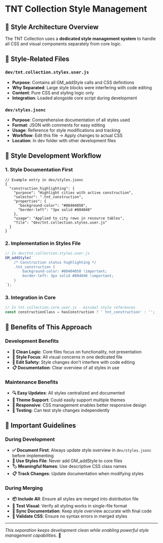 # TNT Collection Style Management

## 🎨 Style Architecture Overview

The TNT Collection uses a **dedicated style management system** to handle all CSS and visual components separately from core logic.

## 📁 Style-Related Files

### `dev/tnt.collection.styles.user.js`
- **Purpose**: Contains all GM_addStyle calls and CSS definitions
- **Why Separated**: Large style blocks were interfering with code editing
- **Content**: Pure CSS and styling logic only
- **Integration**: Loaded alongside core script during development

### `dev/styles.jsonc`
- **Purpose**: Comprehensive documentation of all styles used
- **Format**: JSON with comments for easy editing
- **Usage**: Reference for style modifications and tracking
- **Workflow**: Edit this file → Apply changes to actual CSS
- **Location**: In dev folder with other development files

## 🔄 Style Development Workflow

### 1. Style Documentation First
```jsonc
// Example entry in dev/styles.jsonc
{
  "construction_highlighting": {
    "purpose": "Highlight cities with active construction",
    "selector": ".tnt_construction",
    "properties": {
      "background-color": "#80404050",
      "border-left": "3px solid #804040"
    },
    "usage": "Applied to city rows in resource tables",
    "file": "dev/tnt.collection.styles.user.js"
  }
}
```

### 2. Implementation in Styles File
```javascript
// In dev/tnt.collection.styles.user.js
GM_addStyle(`
    /* Construction status highlighting */
    .tnt_construction {
        background-color: #80404050 !important;
        border-left: 3px solid #804040 !important;
    }
`);
```

### 3. Integration in Core
```javascript
// In tnt.collection.core.user.js - minimal style references
const constructionClass = hasConstruction ? ' tnt_construction' : '';
```

## 🎯 Benefits of This Approach

### Development Benefits
- **🧠 Clean Logic**: Core files focus on functionality, not presentation
- **🎨 Style Focus**: All visual concerns in one dedicated file
- **🔧 Edit Safety**: Style changes don't interfere with code editing
- **📋 Documentation**: Clear overview of all styles in use

### Maintenance Benefits
- **🔍 Easy Updates**: All styles centralized and documented
- **🎨 Theme Support**: Could easily support multiple themes
- **📱 Responsive**: CSS management enables better responsive design
- **🧪 Testing**: Can test style changes independently

## 🚨 Important Guidelines

### During Development
- **✅ Document First**: Always update style overview in `dev/styles.jsonc` before implementing
- **🎨 Use Styles File**: Never add GM_addStyle to core files
- **🏷️ Meaningful Names**: Use descriptive CSS class names
- **📋 Track Changes**: Update documentation when modifying styles

### During Merging
- **📦 Include All**: Ensure all styles are merged into distribution file
- **🧪 Test Visual**: Verify all styling works in single-file format
- **🔄 Sync Documentation**: Keep style overview accurate with final code
- **🎯 Validate CSS**: Ensure no syntax errors in merged styles

---
*This separation keeps development clean while enabling powerful style management capabilities.* 🎨
